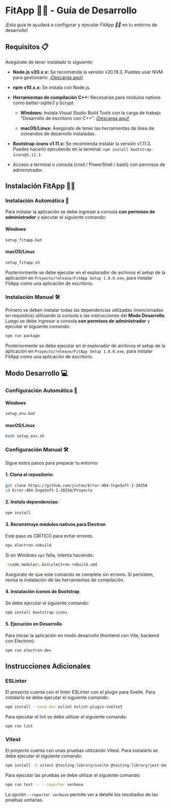 # FitApp 🥬🌽 - Guía de Desarrollo

¡Esta guía te ayudará a configurar y ejecutar *FitApp 🥬🌽* en tu entorno de desarrollo!


## Requisitos 📋

Asegúrate de tener instalado lo siguiente:

- **Node.js v20.x.x:** Se recomienda la versión v20.19.3, Puedes usar NVM para gestionarlo. [¡Descarga aquí!](https://nodejs.org/en/download/current)

- **npm v10.x.x:** Se instala con Node.js.

- **Herramientas de compilación C++:** Necesarias para módulos nativos como better-sqlite3 y bcrypt.

    - **Windows:** Instala Visual Studio Build Tools con la carga de trabajo "Desarrollo de escritorio con C++". [¡Descarga aquí!](https://visualstudio.microsoft.com/es/visual-cpp-build-tools/)

    - **macOS/Linux:** Asegúrate de tener las herramientas de línea de comandos de desarrollo instaladas.

- **Bootstrap-icons v1.11.x:** Se recomienda instalar la versión v1.11.3. Puedes hacerlo ejecutando en la terminal: `npm install bootstrap-icons@1.11.3`.

- Acceso a terminal o consola (cmd / PowerShell / bash) con permisos de administrador.

## Instalación FitApp 🥬🌽

### Instalación Automática 🚀
Para instalar la aplicación se debe ingresar a consola **con permisos de administrador** y ejecutar el siguiente comando:

#### Windows

```bash
setup_fitapp.bat
```

#### macOS/Linux

```bash
setup_fitapp.sh
```
Posteriormente se debe ejecutar en el explorador de archivos el setup de la aplicación en `Proyecto/release/FitApp Setup 1.0.0.exe`, para instalar FitApp como una aplicación de escritorio.

### Instalación Manual 🛠️

Primero se deben instalar todas las dependencias utilizadas (mencionadas en requisitos) utilizando la consola o las instrucciones del **Modo Desarrollo**. Luego se debe ingresar a consola **con permisos de administrador** y ejecutar el siguiente comando:
```bash
npm run package
```

Posteriormente se debe ejecutar en el explorador de archivos el setup de la aplicación en `Proyecto/release/FitApp Setup 1.0.0.exe`, para instalar FitApp como una aplicación de escritorio.

## Modo Desarrollo 💻

### Configuración Automática 🚀

#### Windows

```bash
setup_env.bat
```

#### macOS/Linux

```bash
bash setup_env.sh
```

### Configuración Manual 🛠️

Sigue estos pasos para preparar tu entorno:

#### 1. Clona el repositorio:

```bash
git clone https://github.com/jcvtao/Error-404-IngeSoft-I-2025A
cd Error-404-IngeSoft-I-2025A/Proyecto
```

#### 2. Instala dependencias:

```bash
npm install
```

#### 3. Reconstruye módulos nativos para Electron
Este paso es CRÍTICO para evitar errores.

```bash
npx electron-rebuild
```

Si en Windows `npx` falla, intenta haciendo:
```bash
.\node_modules\.bin\electron-rebuild.cmd
```

Asegúrate de que este comando se complete sin errores. Si persisten, revisa la instalación de las herramientas de compilación.

#### 4. Instalación íconos de Bootstrap

Se debe ejecutar el siguiente comando:
```bash
npm install bootstrap-icons
```

#### 5. Ejecución en Desarrollo

Para iniciar la aplicación en modo desarrollo (frontend con Vite, backend con Electron):

```bash
npm run electron-dev
```

## Instrucciones Adicionales

### ESLinter

El proyecto cuenta con el linter ESLinter con el plugin para Svelte. Para instalarlo se debe ejecutar el siguiente comando:

```bash
npm install --save-dev eslint eslint-plugin-svelte3
```

Para ejecutar el lint se debe utilizar el siguiente comando:
```bash
npm run lint
```

### Vitest

El proyecto cuenta con unas pruebas utilizando Vitest. Para instalarlo se debe ejecutar el siguiente comando:

```bash
npm install -D vitest @testing-library/svelte @testing-library/jest-dom jsdom
```

Para ejecutar las pruebas se debe utilizar el siguiente comando:
```bash
npm run test -- --reporter verbose
```

La opción `--reporter verbose` permite ver a detalle los resultados de las pruebas unitarias.